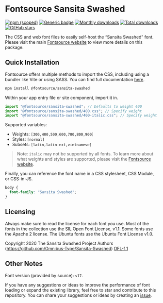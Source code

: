 # Fontsource Sansita Swashed

[![npm (scoped)](https://img.shields.io/npm/v/@fontsource/sansita-swashed?color=brightgreen)](https://www.npmjs.com/package/@fontsource/sansita-swashed) [![Generic badge](https://img.shields.io/badge/fontsource-passing-brightgreen)](https://github.com/fontsource/fontsource) [![Monthly downloads](https://badgen.net/npm/dm/@fontsource/sansita-swashed)](https://github.com/fontsource/fontsource) [![Total downloads](https://badgen.net/npm/dt/@fontsource/sansita-swashed)](https://github.com/fontsource/fontsource) [![GitHub stars](https://img.shields.io/github/stars/fontsource/fontsource.svg?style=social&label=Star)](https://github.com/fontsource/fontsource/stargazers)

The CSS and web font files to easily self-host the “Sansita Swashed” font. Please visit the main [Fontsource website](https://fontsource.org/fonts/sansita-swashed) to view more details on this package.

## Quick Installation

Fontsource offers multiple methods to import the CSS, including using a bundler like Vite or using SASS. You can find full documentation [here](https://fontsource.org/docs/getting-started/introduction).

```javascript
npm install @fontsource/sansita-swashed
```

Within your app entry file or site component, import it in.

```javascript
import "@fontsource/sansita-swashed"; // Defaults to weight 400
import "@fontsource/sansita-swashed/400.css"; // Specify weight
import "@fontsource/sansita-swashed/400-italic.css"; // Specify weight and style
```

Supported variables:
- Weights: `[300,400,500,600,700,800,900]`
- Styles: `[normal]`
- Subsets: `[latin,latin-ext,vietnamese]`

> Note: `italic` may not be supported by all fonts. To learn more about what weights and styles are supported, please visit the [Fontsource website](https://fontsource.org/fonts/sansita-swashed).

Finally, you can reference the font name in a CSS stylesheet, CSS Module, or CSS-in-JS.

```css
body {
  font-family: "Sansita Swashed";
}
```

## Licensing
Always make sure to read the license for each font you use. Most of the fonts in the collection use the SIL Open Font License, v1.1. Some fonts use the Apache 2 license. The Ubuntu fonts use the Ubuntu Font License v1.0.

Copyright 2020 The Sansita Swashed Project Authors (https://github.com/Omnibus-Type/Sansita-Swashed)
[OFL-1.1](http://scripts.sil.org/OFL)

## Other Notes
Font version (provided by source): `v17`.

If you have any suggestions or ideas to improve the performance of font loading or expand the existing library, feel free to star and contribute to this repository. You can share your suggestions or ideas by creating an [issue](https://github.com/fontsource/fontsource/issues).